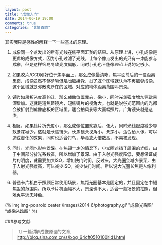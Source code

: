 ```yaml
---
layout: post
title: "成像入门"
date: 2014-06-19 19:00
comments: true
categories: "世情百态"
---
```


其实我只是感性的解释一下一些基本的原理。

1. 成像同一个点发出的所有光线在焦平面汇聚的结果。从原理上讲，小孔成像是更优的成像方式，因为小孔过滤了光线，让每个像点发出的光只有一束能参与成像，但是这样容易导致亮度偏低，同时小孔也不能像理论上说的足够小。

2. 如果胶片/CCD刚好位于焦平面上，那么成像最清晰，焦平面前后的一段距离里面，成像虽然不够清晰但是也能接受，出了这个区域就认为不再能够成像。这个区域就是弥散斑所在的区域。对应的物体距离范围叫景深。

3. 镜片如果折光度高的话，那么成像位置靠前，像小，同时光线密度增加导致景深增加。这就是短焦距镜片，短焦镜片的视角大。也就是说够光范围内的光都会被折射到成像底板的区域里。适合拍风景等大画幅照片，广角镜头就是这类。

4. 相反，如果镜片折光度小，那么成像位置就靠后，像大，同时光线密度减少导致景深减少。这就是长焦镜头，长焦镜头视角小，景深小，适合拍人像，可以造成虚化的效果，同时也适合打鸟，毕竟放大倍数高，不易被发现。

5. 同时，光圈也影响景深。在焦距一定的情况下，小光圈遮挡了周围的光线，由于中间部分折光系数高，所以增加了景深。由于入射光强度降低，要想保证成片的明度，就需要加大ISO，增加快门时间。反过来，大光圈会减少景深，由于入射光强度高，可以减少ISO，减少快门时间。所以说大光圈长焦是人像利器。

6. 普通卡片机由于照顾日常使用场景，焦距光圈基本是固定的，并且固定在中短焦距的范围内。所以卡片机画幅不大，景深也不大，适合一般场景的拍照，但难免平淡无特色。

{% img img-polaroid center /images/2014-6/photography.gif "成像光路图" "成像光路图" %}

[1]: http://blog.sina.com.cn/s/blog_64cff0510100hid1.html "一篇讲解成像原理的文章"

###参考文献:

>\[1] 一篇讲解成像原理的文章, <http://blog.sina.com.cn/s/blog_64cff0510100hid1.html>
